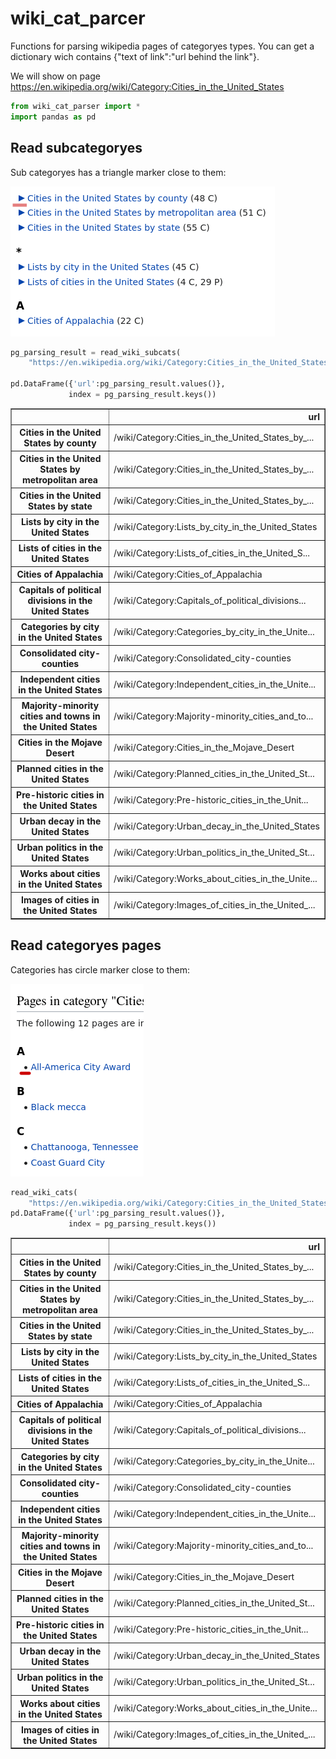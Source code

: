 # wiki_cat_parcer
Functions for parsing wikipedia pages of categoryes types.
You can get a dictionary wich contains {"text of link":"url behind the link"}.

We will show on page https://en.wikipedia.org/wiki/Category:Cities_in_the_United_States


```python
from wiki_cat_parser import *
import pandas as pd
```

## Read subcategoryes

Sub categoryes has a triangle marker close to them:

<img src="read_example_pics/subcategories example.png"/>


```python
pg_parsing_result = read_wiki_subcats(
    "https://en.wikipedia.org/wiki/Category:Cities_in_the_United_States")

pd.DataFrame({'url':pg_parsing_result.values()}, 
             index = pg_parsing_result.keys())
```




<div>
<table border="1" class="dataframe">
  <thead>
    <tr style="text-align: right;">
      <th></th>
      <th>url</th>
    </tr>
  </thead>
  <tbody>
    <tr>
      <th>Cities in the United States by county</th>
      <td>/wiki/Category:Cities_in_the_United_States_by_...</td>
    </tr>
    <tr>
      <th>Cities in the United States by metropolitan area</th>
      <td>/wiki/Category:Cities_in_the_United_States_by_...</td>
    </tr>
    <tr>
      <th>Cities in the United States by state</th>
      <td>/wiki/Category:Cities_in_the_United_States_by_...</td>
    </tr>
    <tr>
      <th>Lists by city in the United States</th>
      <td>/wiki/Category:Lists_by_city_in_the_United_States</td>
    </tr>
    <tr>
      <th>Lists of cities in the United States</th>
      <td>/wiki/Category:Lists_of_cities_in_the_United_S...</td>
    </tr>
    <tr>
      <th>Cities of Appalachia</th>
      <td>/wiki/Category:Cities_of_Appalachia</td>
    </tr>
    <tr>
      <th>Capitals of political divisions in the United States</th>
      <td>/wiki/Category:Capitals_of_political_divisions...</td>
    </tr>
    <tr>
      <th>Categories by city in the United States</th>
      <td>/wiki/Category:Categories_by_city_in_the_Unite...</td>
    </tr>
    <tr>
      <th>Consolidated city-counties</th>
      <td>/wiki/Category:Consolidated_city-counties</td>
    </tr>
    <tr>
      <th>Independent cities in the United States</th>
      <td>/wiki/Category:Independent_cities_in_the_Unite...</td>
    </tr>
    <tr>
      <th>Majority-minority cities and towns in the United States</th>
      <td>/wiki/Category:Majority-minority_cities_and_to...</td>
    </tr>
    <tr>
      <th>Cities in the Mojave Desert</th>
      <td>/wiki/Category:Cities_in_the_Mojave_Desert</td>
    </tr>
    <tr>
      <th>Planned cities in the United States</th>
      <td>/wiki/Category:Planned_cities_in_the_United_St...</td>
    </tr>
    <tr>
      <th>Pre-historic cities in the United States</th>
      <td>/wiki/Category:Pre-historic_cities_in_the_Unit...</td>
    </tr>
    <tr>
      <th>Urban decay in the United States</th>
      <td>/wiki/Category:Urban_decay_in_the_United_States</td>
    </tr>
    <tr>
      <th>Urban politics in the United States</th>
      <td>/wiki/Category:Urban_politics_in_the_United_St...</td>
    </tr>
    <tr>
      <th>Works about cities in the United States</th>
      <td>/wiki/Category:Works_about_cities_in_the_Unite...</td>
    </tr>
    <tr>
      <th>Images of cities in the United States</th>
      <td>/wiki/Category:Images_of_cities_in_the_United_...</td>
    </tr>
  </tbody>
</table>
</div>



## Read categoryes pages

Categories has circle marker close to them:

<img src="read_example_pics/categories_example.png"/>


```python
read_wiki_cats(
    "https://en.wikipedia.org/wiki/Category:Cities_in_the_United_States")
pd.DataFrame({'url':pg_parsing_result.values()}, 
             index = pg_parsing_result.keys())
```




<div>
<table border="1" class="dataframe">
  <thead>
    <tr style="text-align: right;">
      <th></th>
      <th>url</th>
    </tr>
  </thead>
  <tbody>
    <tr>
      <th>Cities in the United States by county</th>
      <td>/wiki/Category:Cities_in_the_United_States_by_...</td>
    </tr>
    <tr>
      <th>Cities in the United States by metropolitan area</th>
      <td>/wiki/Category:Cities_in_the_United_States_by_...</td>
    </tr>
    <tr>
      <th>Cities in the United States by state</th>
      <td>/wiki/Category:Cities_in_the_United_States_by_...</td>
    </tr>
    <tr>
      <th>Lists by city in the United States</th>
      <td>/wiki/Category:Lists_by_city_in_the_United_States</td>
    </tr>
    <tr>
      <th>Lists of cities in the United States</th>
      <td>/wiki/Category:Lists_of_cities_in_the_United_S...</td>
    </tr>
    <tr>
      <th>Cities of Appalachia</th>
      <td>/wiki/Category:Cities_of_Appalachia</td>
    </tr>
    <tr>
      <th>Capitals of political divisions in the United States</th>
      <td>/wiki/Category:Capitals_of_political_divisions...</td>
    </tr>
    <tr>
      <th>Categories by city in the United States</th>
      <td>/wiki/Category:Categories_by_city_in_the_Unite...</td>
    </tr>
    <tr>
      <th>Consolidated city-counties</th>
      <td>/wiki/Category:Consolidated_city-counties</td>
    </tr>
    <tr>
      <th>Independent cities in the United States</th>
      <td>/wiki/Category:Independent_cities_in_the_Unite...</td>
    </tr>
    <tr>
      <th>Majority-minority cities and towns in the United States</th>
      <td>/wiki/Category:Majority-minority_cities_and_to...</td>
    </tr>
    <tr>
      <th>Cities in the Mojave Desert</th>
      <td>/wiki/Category:Cities_in_the_Mojave_Desert</td>
    </tr>
    <tr>
      <th>Planned cities in the United States</th>
      <td>/wiki/Category:Planned_cities_in_the_United_St...</td>
    </tr>
    <tr>
      <th>Pre-historic cities in the United States</th>
      <td>/wiki/Category:Pre-historic_cities_in_the_Unit...</td>
    </tr>
    <tr>
      <th>Urban decay in the United States</th>
      <td>/wiki/Category:Urban_decay_in_the_United_States</td>
    </tr>
    <tr>
      <th>Urban politics in the United States</th>
      <td>/wiki/Category:Urban_politics_in_the_United_St...</td>
    </tr>
    <tr>
      <th>Works about cities in the United States</th>
      <td>/wiki/Category:Works_about_cities_in_the_Unite...</td>
    </tr>
    <tr>
      <th>Images of cities in the United States</th>
      <td>/wiki/Category:Images_of_cities_in_the_United_...</td>
    </tr>
  </tbody>
</table>
</div>
